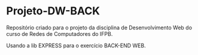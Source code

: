 # Projeto-DW-BACK
Repositório criado para o projeto da disciplina de Desenvolvimento Web do curso de Redes de Computadores do IFPB.

Usando a lib EXPRESS para o exercício BACK-END WEB.
